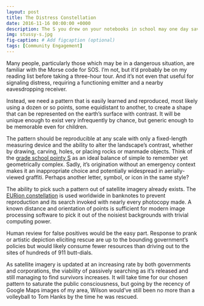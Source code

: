 ```yaml
---
layout: post
title: The Distress Constellation
date: 2016-11-16 00:00:00 +0000
description: The S you drew on your notebooks in school may one day save you on a deserted island.
img: stussy-s.jpg
fig-caption: # Add figcaption (optional)
tags: [Community Engagement]
---
```

Many people, particularly those which may be in a dangerous situation, are familiar with the Morse code for SOS. I’m not, but it’d probably be on my reading list before taking a three-hour tour. And it’s not even that useful for signaling distress, requiring a functioning emitter and a nearby eavesdropping receiver.

Instead, we need a pattern that is easily learned and reproduced, most likely using a dozen or so points, some equidistant to another, to create a shape that can be represented on the earth’s surface with contrast. It will be unique enough to exist very infrequently by chance, but generic enough to be memorable even for children.

The pattern should be reproducible at any scale with only a fixed-length measuring device and the ability to alter the landscape’s contrast, whether by drawing, carving, holes, or placing rocks or manmade objects. Think of the [grade school pointy S](https://www.vice.com/en/article/gqkj5j/that-s-thing-everyone-drew-in-school-what-is-it) as an ideal balance of simple to remember yet geometrically complex. Sadly, it’s origination without an emergency context makes it an inappropriate choice and potentially widespread in aerially-viewed graffiti. Perhaps another letter, symbol, or icon in the same style?

The ability to pick such a pattern out of satellite imagery already exists. The [EURion constellation](https://en.wikipedia.org/wiki/EURion_constellation) is used worldwide in banknotes to prevent reproduction and its search invoked with nearly every photocopy made. A known distance and orientation of points is sufficient for modern image processing software to pick it out of the noisiest backgrounds with trivial computing power.

Human review for false positives would be the easy part. Response to prank or artistic depiction eliciting rescue are up to the bounding government’s policies but would likely consume fewer resources than driving out to the sites of hundreds of 911 butt-dials.

As satellite imagery is updated at an increasing rate by both governments and corporations, the viability of passively searching as it’s released and still managing to find survivors increases. It will take time for our chosen pattern to saturate the public consciousness, but going by the recency of Google Maps images of my area, Wilson would’ve still been no more than a volleyball to Tom Hanks by the time he was rescued.